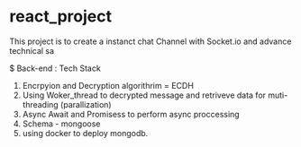# react_project
This project is to create a instanct chat Channel with Socket.io and advance technical sa 

$ Back-end : Tech Stack
1. Encrpyion and Decryption algorithrim =  ECDH
2. Using Woker_thread to decrypted message and retriveve data for muti-threading (parallization) 
3. Async Await and Promisess to perform async  proccessing
4. Schema - mongoose
5. using docker to deploy mongodb.

